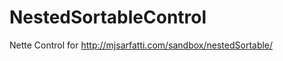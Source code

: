 NestedSortableControl
=====================

Nette Control for http://mjsarfatti.com/sandbox/nestedSortable/